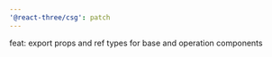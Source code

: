 ```yaml
---
'@react-three/csg': patch
---
```


feat: export props and ref types for base and operation components
